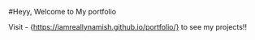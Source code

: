 #Heyy, Welcome to My portfolio

Visit - {https://iamreallynamish.github.io/portfolio/} to see my projects!!
